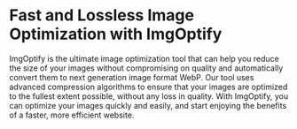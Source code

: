 # Fast and Lossless Image Optimization with ImgOptify

ImgOptify is the ultimate image optimization tool that can help you reduce the size of your images without compromising on quality and automatically convert them to next generation image format WebP. Our tool uses advanced compression algorithms to ensure that your images are optimized to the fullest extent possible, without any loss in quality. With ImgOptify, you can optimize your images quickly and easily, and start enjoying the benefits of a faster, more efficient website.
